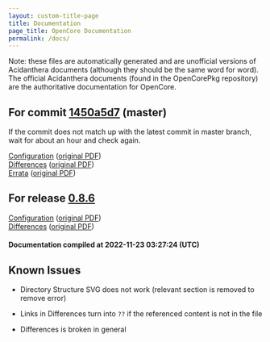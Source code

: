 ```yaml
---
layout: custom-title-page
title: Documentation
page_title: OpenCore Documentation
permalink: /docs/
---
```

Note: these files are automatically generated and are unofficial versions of Acidanthera documents (although they should be the same word for word). The official Acidanthera documents (found in the OpenCorePkg repository) are the authoritative documentation for OpenCore.

## For commit [1450a5d7](https://github.com/acidanthera/OpenCorePkg/tree/1450a5d7846c354c9c4771030f9263be65fa7aa9) (master)

If the commit does not match up with the latest commit in master branch, wait for about an hour and check again.

[Configuration](latest/Configuration.html) ([original PDF](https://github.com/acidanthera/OpenCorePkg/blob/1450a5d7846c354c9c4771030f9263be65fa7aa9/Docs/Configuration.pdf))
<br>
[Differences](latest/Differences.html) ([original PDF](https://github.com/acidanthera/OpenCorePkg/blob/1450a5d7846c354c9c4771030f9263be65fa7aa9/Docs/Differences/Differences.pdf))
<br>
[Errata](latest/Errata.html) ([original PDF](https://github.com/acidanthera/OpenCorePkg/blob/1450a5d7846c354c9c4771030f9263be65fa7aa9/Docs/Errata/Errata.pdf))

## For release [0.8.6](https://github.com/acidanthera/OpenCorePkg/tree/0.8.6)

[Configuration](release/Configuration.html) ([original PDF](https://github.com/acidanthera/OpenCorePkg/blob/0.8.6/Docs/Configuration.pdf))
<br>
[Differences](release/Differences.html) ([original PDF](https://github.com/acidanthera/OpenCorePkg/blob/0.8.6/Docs/Differences/Differences.pdf))

#### Documentation compiled at 2022-11-23 03:27:24 (UTC)

## Known Issues

* Directory Structure SVG does not work (relevant section is removed to remove error)

* Links in Differences turn into `??` if the referenced content is not in the file

* Differences is broken in general
